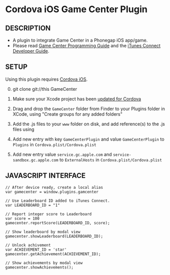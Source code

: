 # Cordova iOS Game Center Plugin #

## DESCRIPTION ##

* A plugin to integrate Game Center in a Phonegap iOS app/game.
* Please read [Game Center Programming Guide](http://developer.apple.com/library/ios/#documentation/NetworkingInternet/Conceptual/GameKit_Guide/GameCenterOverview/GameCenterOverview.html) and the [iTunes Connect Developer Guide](https://itunesconnect.apple.com/docs/iTunesConnect_DeveloperGuide.pdf).

## SETUP ##

Using this plugin requires [Cordova iOS](https://github.com/apache/incubator-cordova-ios).

0. git clone git://this GameCenter
1. Make sure your Xcode project has been [updated for Cordova](https://github.com/apache/incubator-cordova-ios/blob/master/guides/Cordova%20Upgrade%20Guide.md)
2. Drag and drop the `GameCenter` folder from Finder to your Plugins folder in XCode, using "Create groups for any added folders"
3. Add the .js files to your `www` folder on disk, and add reference(s) to the .js files using <script> tags in your html file(s)

    <script type="text/javascript" src="/js/plugins/GameCenterPlugin.js"></script>

4. Add new entry with key `GameCenterPlugin` and value `GameCenterPlugin` to `Plugins` in `Cordova.plist/Cordova.plist`
5. Add new entry value `service.gc.apple.com` and `service-sandbox.gc.apple.com` to `ExternalHosts` in `Cordova.plist/Cordova.plist`

## JAVASCRIPT INTERFACE ##

    // After device ready, create a local alias
    var gamecenter = window.plugins.gamcenter
    
    // Use Leaderboard ID added to iTunes Connect.
    var LEADERBOARD_ID = "1"
    
    // Report integer score to Leaderboard
    var score = 100
    gamecenter.reportScore(LEADERBOARD_ID, score);

    // Show leaderboard by modal view
    gamecenter.showLeaderboard(LEADERBOARD_ID);

    // Unlock achivement
    var ACHIEVEMENT_ID = 'star'
    gamecenter.getAchievement(ACHIEVEMENT_ID);

    // Show achievements by modal view 
    gamecenter.showAchievements();


